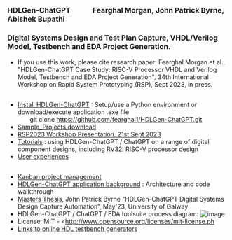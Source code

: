 
## 
### HDLGen-ChatGPT                 &nbsp;&nbsp;&nbsp;&nbsp;&nbsp; &nbsp;&nbsp;&nbsp;&nbsp;&nbsp;   Fearghal Morgan, John Patrick Byrne, Abishek Bupathi
### Digital Systems Design and Test Plan Capture, VHDL/Verilog Model, Testbench and EDA Project Generation.
* If you use this work, please cite research paper: Fearghal Morgan et al., "HDLGen-ChatGPT Case Study: RISC-V Processor VHDL and Verilog Model, Testbench and EDA Project Generation", 34th International Workshop on Rapid System Prototyping (RSP), Sept 2023, in press.
##
* [Install HDLGen-ChatGPT](https://vicicourse.s3.eu-west-1.amazonaws.com/HDLGen/Install+HDLGen-ChatGPT.pdf) : Setup/use a Python environment or download/execute application .exe file
&nbsp; &nbsp; &nbsp; &nbsp; &nbsp; &nbsp;  &nbsp; &nbsp;  &nbsp; &nbsp; &nbsp; &nbsp;&nbsp;  &nbsp; &nbsp; &nbsp; &nbsp; &nbsp; &nbsp; &nbsp; &nbsp; &nbsp; &nbsp; &nbsp; &nbsp; &nbsp; &nbsp; &nbsp; &nbsp;&nbsp; &nbsp; &nbsp;
git clone https://github.com/fearghal1/HDLGen-ChatGPT.git
* [Sample_Projects download](https://vicicourse.s3.eu-west-1.amazonaws.com/HDLGen/Sample_Projects_Downloads.pdf)
* [RSP2023 Workshop Presentation, 21st Sept 2023](https://vicicourse.s3.eu-west-1.amazonaws.com/HDLGen/RSP2023/RSP2023_presentation_RSP2023+HDLGen-ChatGPT+Case+Study+-+RISC-V+Processor+VHDL+and+Verilog+Model%2C+Testbench+and+EDA+Project+Generation.pdf)
* [Tutorials](https://vicicourse.s3.eu-west-1.amazonaws.com/HDLGen/HDLGen-ChatGPT+Tutorials.pdf) : using HDLGen-ChatGPT / ChatGPT on a range of digital component designs, including RV32I RISC-V processor design
* [User experiences](https://vicicourse.s3.eu-west-1.amazonaws.com/HDLGen/RSP2023/Early+user+feedback+(16+users)+To+John+Patrick.pdf)
##
* [Kanban project management](https://github.com/users/abishek-bupathi/projects/1)
* [HDLGen-ChatGPT application background](https://tinyurl.com/4x53f828) : Architecture and code walkthrough
* [Masters Thesis](https://vicicourse.s3.eu-west-1.amazonaws.com/HDLGen/RSP2023/HDLGen-ChatGPT_JPB.pdf), John Patrick Byrne “HDLGen-ChatGPT Digital Systems Design Capture Automation”, May'23, University of Galway
* HDLGen-ChatGPT / ChatGPT / EDA toolsuite process diagram:
![image](https://vicicourse.s3.eu-west-1.amazonaws.com/HDLGen/HDLGen_ChatGPT_DetailedProcessDiagram.png)
* License: MIT - <http://www.opensource.org/licenses/mit-license.ph
* [Links to online HDL testbench generators](https://vicicourse.s3.eu-west-1.amazonaws.com/HDLGen/Online+HDL+Generator+Examples.pdf)
